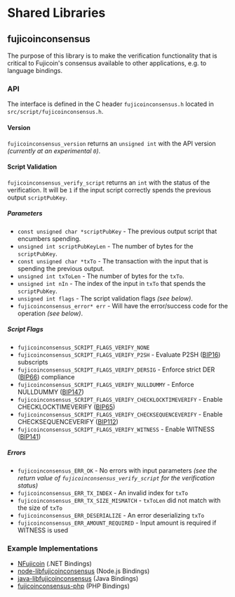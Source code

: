 Shared Libraries
================

## fujicoinconsensus

The purpose of this library is to make the verification functionality that is critical to Fujicoin's consensus available to other applications, e.g. to language bindings.

### API

The interface is defined in the C header `fujicoinconsensus.h` located in  `src/script/fujicoinconsensus.h`.

#### Version

`fujicoinconsensus_version` returns an `unsigned int` with the API version *(currently at an experimental `0`)*.

#### Script Validation

`fujicoinconsensus_verify_script` returns an `int` with the status of the verification. It will be `1` if the input script correctly spends the previous output `scriptPubKey`.

##### Parameters
- `const unsigned char *scriptPubKey` - The previous output script that encumbers spending.
- `unsigned int scriptPubKeyLen` - The number of bytes for the `scriptPubKey`.
- `const unsigned char *txTo` - The transaction with the input that is spending the previous output.
- `unsigned int txToLen` - The number of bytes for the `txTo`.
- `unsigned int nIn` - The index of the input in `txTo` that spends the `scriptPubKey`.
- `unsigned int flags` - The script validation flags *(see below)*.
- `fujicoinconsensus_error* err` - Will have the error/success code for the operation *(see below)*.

##### Script Flags
- `fujicoinconsensus_SCRIPT_FLAGS_VERIFY_NONE`
- `fujicoinconsensus_SCRIPT_FLAGS_VERIFY_P2SH` - Evaluate P2SH ([BIP16](https://github.com/fujicoin/bips/blob/master/bip-0016.mediawiki)) subscripts
- `fujicoinconsensus_SCRIPT_FLAGS_VERIFY_DERSIG` - Enforce strict DER ([BIP66](https://github.com/fujicoin/bips/blob/master/bip-0066.mediawiki)) compliance
- `fujicoinconsensus_SCRIPT_FLAGS_VERIFY_NULLDUMMY` - Enforce NULLDUMMY ([BIP147](https://github.com/fujicoin/bips/blob/master/bip-0147.mediawiki))
- `fujicoinconsensus_SCRIPT_FLAGS_VERIFY_CHECKLOCKTIMEVERIFY` - Enable CHECKLOCKTIMEVERIFY ([BIP65](https://github.com/fujicoin/bips/blob/master/bip-0065.mediawiki))
- `fujicoinconsensus_SCRIPT_FLAGS_VERIFY_CHECKSEQUENCEVERIFY` - Enable CHECKSEQUENCEVERIFY ([BIP112](https://github.com/fujicoin/bips/blob/master/bip-0112.mediawiki))
- `fujicoinconsensus_SCRIPT_FLAGS_VERIFY_WITNESS` - Enable WITNESS ([BIP141](https://github.com/fujicoin/bips/blob/master/bip-0141.mediawiki))

##### Errors
- `fujicoinconsensus_ERR_OK` - No errors with input parameters *(see the return value of `fujicoinconsensus_verify_script` for the verification status)*
- `fujicoinconsensus_ERR_TX_INDEX` - An invalid index for `txTo`
- `fujicoinconsensus_ERR_TX_SIZE_MISMATCH` - `txToLen` did not match with the size of `txTo`
- `fujicoinconsensus_ERR_DESERIALIZE` - An error deserializing `txTo`
- `fujicoinconsensus_ERR_AMOUNT_REQUIRED` - Input amount is required if WITNESS is used

### Example Implementations
- [NFujicoin](https://github.com/NicolasDorier/NFujicoin/blob/master/NFujicoin/Script.cs#L814) (.NET Bindings)
- [node-libfujicoinconsensus](https://github.com/bitpay/node-libfujicoinconsensus) (Node.js Bindings)
- [java-libfujicoinconsensus](https://github.com/dexX7/java-libfujicoinconsensus) (Java Bindings)
- [fujicoinconsensus-php](https://github.com/Bit-Wasp/fujicoinconsensus-php) (PHP Bindings)
